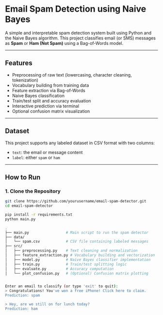 

# Email Spam Detection using Naive Bayes

A simple and interpretable spam detection system built using Python and the Naive Bayes algorithm. This project classifies email (or SMS) messages as **Spam** or **Ham (Not Spam)** using a Bag-of-Words model.

---

## Features

- Preprocessing of raw text (lowercasing, character cleaning, tokenization)
- Vocabulary building from training data
- Feature extraction via Bag-of-Words
- Naive Bayes classification
- Train/test split and accuracy evaluation
- Interactive prediction via terminal
- Optional confusion matrix visualization

---

## Dataset

This project supports any labeled dataset in CSV format with two columns:


- `text`: the email or message content
- `label`: either `spam` or `ham`

---

##  How to Run

### 1. Clone the Repository

```bash
git clone https://github.com/yourusername/email-spam-detector.git
cd email-spam-detector

pip install -r requirements.txt
python main.py

.
├── main.py                 # Main script to run the spam detector
├── data/
│   └── spam.csv            # CSV file containing labeled messages
├── src/
│   ├── preprocessing.py    # Text cleaning and normalization
│   ├── feature_extraction.py # Vocabulary building and vectorization
│   ├── model.py            # Naive Bayes classifier implementation
│   ├── train.py            # Train/test splitting logic
│   ├── evaluate.py         # Accuracy computation
│   └── plot_confusion.py   # (Optional) Confusion matrix plotting


Enter an email to classify (or type 'exit' to quit):
> Congratulations! You've won a free iPhone! Click here to claim.
Prediction: spam

> Hey, are we still on for lunch today?
Prediction: ham





